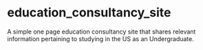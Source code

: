 # education_consultancy_site
A simple one page education consultancy site that shares relevant information pertaining to studying in the US as an Undergraduate.
